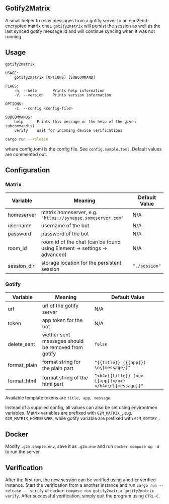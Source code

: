 ## Gotify2Matrix

A small helper to relay messages from a gotify server to an end2end-encrypted matrix chat.
`gotify2matrix` will persist the session as well as the last synced gotify message id and will continue syncing when it was not running.

## Usage
```
gotify2matrix

USAGE:
    gotify2matrix [OPTIONS] [SUBCOMMAND]

FLAGS:
    -h, --help       Prints help information
    -V, --version    Prints version information

OPTIONS:
    -c, --config <config-file>

SUBCOMMANDS:
    help      Prints this message or the help of the given subcommand(s)
    verify    Wait for incoming device verifications
```

```bash
cargo run --release
```
where config.toml is the config file. See `config.sample.toml`.
Default values are commented out.

## Configuration

### Matrix
| Variable      | Meaning                                                                  | Default Value |
| ------------- | -------------                                                            | ------------- |
| homeserver    | matrix homeserver, e.g. `"https://synapse.someserver.com"`               | N/A           |
| username      | username of the bot                                                      | N/A           |
| password      | password of the bot                                                      | N/A           |
| room_id       | room id of the chat (can be found using Element -> settings -> advanced) | N/A           |
| session_dir   | storage location for the persistent session                              | `"./session"` |

### Gotify
| Variable      | Meaning                                            | Default Value                                        |
| ------------- | -------------                                      | -------------                                        |
| url           | url of the gotify server                           | N/A                                                  |
| token         | app token for the bot                              | N/A                                                  |
| delete_sent   | wether sent messages should be removed from gotify | `false`                                              |
| format_plain  | format string for the plain part                   | `"{{title}} ({{app}}) \n{{message}}"`                |
| format_html   | format string of the html part                     | `"<h4>{{title}} (<u>{{app}}</u>)</h4>\n{{message}}"`

Available template tokens are `title, app, message`.

Instead of a supplied config, all values can also be set using environtmen variables.
Matrix variables are prefixed with `G2M_MATRIX_`, e.g. `G2M_MATRIX_HOMESERVER`, while gotify variable are prefixed with `G2M_GOTIFY_`.

## Docker
Modify `.g2m.sample.env`, save it as `.g2m.env` and run `docker compose up -d` to run the server.

## Verification
After the first run, the new session can be verified using another verified instance.
Start the verification from a another instance and run `cargo run --release -- verify` or `docker compose run gotify2matrix gotify2matrix verify`.
After successful verification, simply quit the program using `CTRL-C`.
